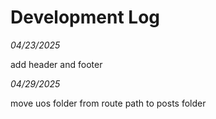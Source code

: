 # Development Log

*04/23/2025*

add header and footer

*04/29/2025*

move uos folder from route path to posts folder
